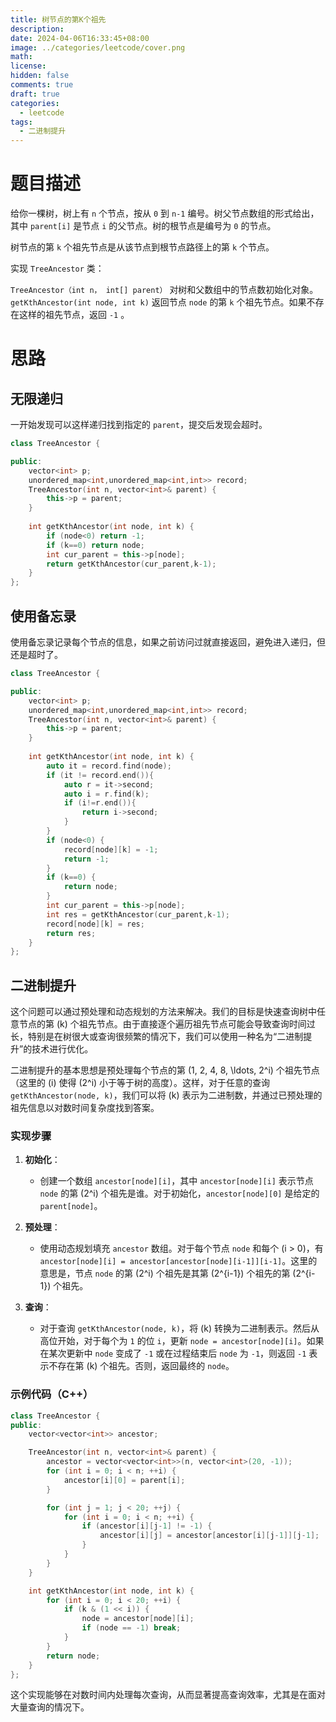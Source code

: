 ```yaml
---
title: 树节点的第K个祖先
description: 
date: 2024-04-06T16:33:45+08:00
image: ../categories/leetcode/cover.png
math: 
license: 
hidden: false
comments: true
draft: true
categories:
  - leetcode
tags:
  - 二进制提升
---
```

# 题目描述

给你一棵树，树上有 `n` 个节点，按从 `0` 到 `n-1` 编号。树父节点数组的形式给出，其中 `parent[i]` 是节点 `i` 的父节点。树的根节点是编号为 `0` 的节点。

树节点的第 `k` 个祖先节点是从该节点到根节点路径上的第 `k` 个节点。

实现 `TreeAncestor` 类：

`TreeAncestor（int n， int[] parent）` 对树和父数组中的节点数初始化对象。
`getKthAncestor(int node, int k)` 返回节点 `node` 的第 `k` 个祖先节点。如果不存在这样的祖先节点，返回 `-1` 。

# 思路

## 无限递归

一开始发现可以这样递归找到指定的 `parent`，提交后发现会超时。

```c++
class TreeAncestor {

public:
    vector<int> p;
    unordered_map<int,unordered_map<int,int>> record;
    TreeAncestor(int n, vector<int>& parent) {
        this->p = parent;
    }
  
    int getKthAncestor(int node, int k) {
        if (node<0) return -1;
        if (k==0) return node;
        int cur_parent = this->p[node];
        return getKthAncestor(cur_parent,k-1);
    }
};

```

## 使用备忘录

使用备忘录记录每个节点的信息，如果之前访问过就直接返回，避免进入递归，但还是超时了。

```c++
class TreeAncestor {

public:
    vector<int> p;
    unordered_map<int,unordered_map<int,int>> record;
    TreeAncestor(int n, vector<int>& parent) {
        this->p = parent;
    }
  
    int getKthAncestor(int node, int k) {
        auto it = record.find(node);
        if (it != record.end()){
            auto r = it->second;
            auto i = r.find(k);
            if (i!=r.end()){
                return i->second;
            }
        }
        if (node<0) {
            record[node][k] = -1;
            return -1;
        }
        if (k==0) {
            return node;
        }
        int cur_parent = this->p[node];
        int res = getKthAncestor(cur_parent,k-1);
        record[node][k] = res;
        return res;
    }
};

```

## 二进制提升

这个问题可以通过预处理和动态规划的方法来解决。我们的目标是快速查询树中任意节点的第 \(k\) 个祖先节点。由于直接逐个遍历祖先节点可能会导致查询时间过长，特别是在树很大或查询很频繁的情况下，我们可以使用一种名为“二进制提升”的技术进行优化。

二进制提升的基本思想是预处理每个节点的第 \(1, 2, 4, 8, \ldots, 2^i\) 个祖先节点（这里的 \(i\) 使得 \(2^i\) 小于等于树的高度）。这样，对于任意的查询 `getKthAncestor(node, k)`，我们可以将 \(k\) 表示为二进制数，并通过已预处理的祖先信息以对数时间复杂度找到答案。

### 实现步骤

1. **初始化**：

   - 创建一个数组 `ancestor[node][i]`，其中 `ancestor[node][i]` 表示节点 `node` 的第 \(2^i\) 个祖先是谁。对于初始化，`ancestor[node][0]` 是给定的 `parent[node]`。
2. **预处理**：

   - 使用动态规划填充 `ancestor` 数组。对于每个节点 `node` 和每个 \(i > 0\)，有 `ancestor[node][i] = ancestor[ancestor[node][i-1]][i-1]`。这里的意思是，节点 `node` 的第 \(2^i\) 个祖先是其第 \(2^{i-1}\) 个祖先的第 \(2^{i-1}\) 个祖先。
3. **查询**：

   - 对于查询 `getKthAncestor(node, k)`，将 \(k\) 转换为二进制表示。然后从高位开始，对于每个为 `1` 的位 `i`，更新 `node = ancestor[node][i]`。如果在某次更新中 `node` 变成了 `-1` 或在过程结束后 `node` 为 `-1`，则返回 `-1` 表示不存在第 \(k\) 个祖先。否则，返回最终的 `node`。

### 示例代码（C++）

```cpp
class TreeAncestor {
public:
    vector<vector<int>> ancestor;

    TreeAncestor(int n, vector<int>& parent) {
        ancestor = vector<vector<int>>(n, vector<int>(20, -1));
        for (int i = 0; i < n; ++i) {
            ancestor[i][0] = parent[i];
        }

        for (int j = 1; j < 20; ++j) {
            for (int i = 0; i < n; ++i) {
                if (ancestor[i][j-1] != -1) {
                    ancestor[i][j] = ancestor[ancestor[i][j-1]][j-1];
                }
            }
        }
    }

    int getKthAncestor(int node, int k) {
        for (int i = 0; i < 20; ++i) {
            if (k & (1 << i)) {
                node = ancestor[node][i];
                if (node == -1) break;
            }
        }
        return node;
    }
};
```

这个实现能够在对数时间内处理每次查询，从而显著提高查询效率，尤其是在面对大量查询的情况下。
